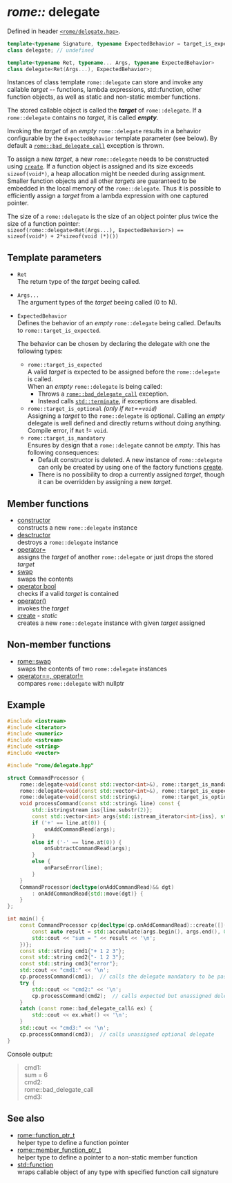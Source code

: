 # _rome::_ **delegate**

Defined in header [`<rome/delegate.hpp>`](../include/rome/delegate.hpp).

```cpp
template<typename Signature, typename ExpectedBehavior = target_is_expected>
class delegate; // undefined

template<typename Ret, typename... Args, typename ExpectedBehavior>
class delegate<Ret(Args...), ExpectedBehavior>;
```

Instances of class template `rome::delegate` can store and invoke any callable _target_ -- functions, lambda expressions, std::function, other function objects, as well as static and non-static member functions.

The stored callable object is called the **_target_** of `rome::delegate`. If a `rome::delegate` contains no _target_, it is called **_empty_**.

Invoking the _target_ of an _empty_ `rome::delegate` results in a behavior configurable by the `ExpectedBehavior` template parameter (see below). By default a [`rome::bad_delegate_call`](delegate/bad_delegate_call.md) exception is thrown.

To assign a new _target_, a new `rome::delegate` needs to be constructed using [`create`](delegate/create.md). If a function object is assigned and its size exceeds `sizeof(void*)`, a heap allocation might be needed during assignment. Smaller function objects and all other _targets_ are guaranteed to be embedded in the local memory of the `rome::delegate`. Thus it is possible to efficiently assign a _target_ from a lambda expression with one captured pointer.

The size of a `rome::delegate` is the size of an object pointer plus twice the size of a function pointer:  
`sizeof(rome::delegate<Ret(Args...), ExpectedBehavior>) == sizeof(void*) + 2*sizeof(void (*)())`

## Template parameters

- `Ret`  
  The return type of the _target_ beeing called.
- `Args...`  
  The argument types of the _target_ beeing called (0 to N).
- `ExpectedBehavior`  
  Defines the behavior of an _empty_ `rome::delegate` being called. Defaults to `rome::target_is_expected`.
  
  The behavior can be chosen by declaring the delegate with one the following types:
  
  - `rome::target_is_expected`  
    A valid _target_ is expected to be assigned before the `rome::delegate` is called.  
    When an _empty_ `rome::delegate` is being called:
    - Throws a [`rome::bad_delegate_call`](delegate/bad_delegate_call.md) exception.
    - Instead calls [`std::terminate`](https://en.cppreference.com/w/cpp/error/terminate), if exceptions are disabled.
  - `rome::target_is_optional` _(only if `Ret`==`void`)_  
    Assigning a _target_ to the `rome::delegate` is optional. Calling an _empty_ delegate is well defined and directly returns without doing anything.  
    Compile error, if `Ret` != `void`.
  - `rome::target_is_mandatory`  
    Ensures by design that a `rome::delegate` cannot be _empty_. This has following consequences:
    - Default constructor is deleted. A new instance of `rome::delegate` can only be created by using one of the factory functions [create](delegate/create.md).
    - There is no possibility to drop a currently assigned _target_, though it can be overridden by assigning a new _target_.

## Member functions

- [constructor](delegate/constructor.md)  
  constructs a new `rome::delegate` instance
- [desctructor](delegate/destructor.md)  
  destroys a `rome::delegate` instance
- [operator=](delegate/operator_assignment.md)  
  assigns the _target_ of another `rome::delegate` or just drops the stored _target_
- [swap](delegate/swap.md)  
  swaps the contents
- [operator bool](delegate/operator_bool.md)  
  checks if a valid _target_ is contained
- [operator()](delegate/operator_function_call.md)  
  invokes the _target_
- [create](delegate/create.md) - _static_  
  creates a new `rome::delegate` instance with given _target_ assigned

## Non-member functions

- [rome::swap](delegate/swap2.md)  
  swaps the contents of two `rome::delegate` instances
- [operator==, operator!=](delegate/operator_cmp_nullptr.md)  
  compares `rome::delegate` with nullptr

## Example

```cpp
#include <iostream>
#include <iterator>
#include <numeric>
#include <sstream>
#include <string>
#include <vector>

#include "rome/delegate.hpp"

struct CommandProcessor {
    rome::delegate<void(const std::vector<int>&), rome::target_is_mandatory> onAddCommandRead;
    rome::delegate<void(const std::vector<int>&), rome::target_is_expected>  onSubtractCommandRead;
    rome::delegate<void(const std::string&),      rome::target_is_optional>  onParseError;
    void processCommand(const std::string& line) const {
        std::istringstream iss{line.substr(2)};
        const std::vector<int> args{std::istream_iterator<int>{iss}, std::istream_iterator<int>{}};
        if ('+' == line.at(0)) {
            onAddCommandRead(args);
        }
        else if ('-' == line.at(0)) {
            onSubtractCommandRead(args);
        }
        else {
            onParseError(line);
        }
    }
    CommandProcessor(decltype(onAddCommandRead)&& dgt)
        : onAddCommandRead{std::move(dgt)} {
    }
};

int main() {
    const CommandProcessor cp{decltype(cp.onAddCommandRead)::create([](const std::vector<int>& args) {
        const auto result = std::accumulate(args.begin(), args.end(), 0);
        std::cout << "sum = " << result << '\n';
    })};
    const std::string cmd1{"+ 1 2 3"};
    const std::string cmd2{"- 1 2 3"};
    const std::string cmd3{"error"};
    std::cout << "cmd1:" << '\n';
    cp.processCommand(cmd1);  // calls the delegate mandatory to be passed during construction
    try {
        std::cout << "cmd2:" << '\n';
        cp.processCommand(cmd2);  // calls expected but unassigned delegate
    }
    catch (const rome::bad_delegate_call& ex) {
        std::cout << ex.what() << '\n';
    }
    std::cout << "cmd3:" << '\n';
    cp.processCommand(cmd3);  // calls unassigned optional delegate
}
```

Console output:

> cmd1:  
> sum = 6  
> cmd2:  
> rome::bad_delegate_call  
> cmd3:

## See also

- [rome::function_ptr_t](function_ptr.md)  
  helper type to define a function pointer
- [rome::member_function_ptr_t](function_ptr.md)  
  helper type to define a pointer to a non-static member function
- [std::function](https://en.cppreference.com/w/cpp/utility/functional/function)  
  wraps callable object of any type with specified function call signature
